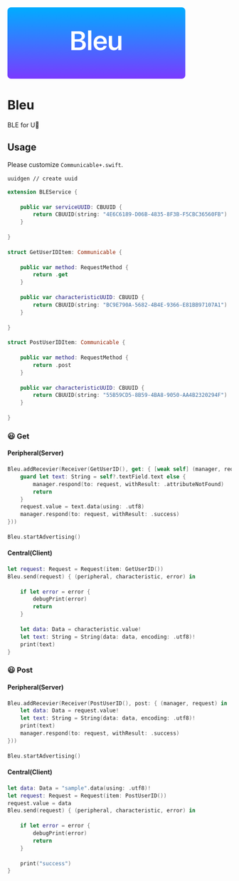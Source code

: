 <img src="https://github.com/1amageek/Bleu/blob/master/Bleu.png" width="400px">

# Bleu
BLE for U🎁

## Usage

Please customize `Communicable+.swift`.

``` shell
uuidgen // create uuid
```

``` Swift
extension BLEService {
    
    public var serviceUUID: CBUUID {
        return CBUUID(string: "4E6C6189-D06B-4835-8F3B-F5CBC36560FB")
    }
    
}

struct GetUserIDItem: Communicable {
    
    public var method: RequestMethod {
        return .get
    }
    
    public var characteristicUUID: CBUUID {
        return CBUUID(string: "BC9E790A-5682-4B4E-9366-E81BB97107A1")
    }
    
}

struct PostUserIDItem: Communicable {
    
    public var method: RequestMethod {
        return .post
    }
    
    public var characteristicUUID: CBUUID {
        return CBUUID(string: "55B59CD5-8B59-4BA8-9050-AA4B2320294F")
    }
    
}

```


### 😃 Get

#### Peripheral(Server)
``` Swift
Bleu.addRecevier(Receiver(GetUserID(), get: { [weak self] (manager, request) in
    guard let text: String = self?.textField.text else {
        manager.respond(to: request, withResult: .attributeNotFound)
        return
    }
    request.value = text.data(using: .utf8)
    manager.respond(to: request, withResult: .success)
}))

Bleu.startAdvertising()
```

#### Central(Client)
``` Swift
let request: Request = Request(item: GetUserID())
Bleu.send(request) { (peripheral, characteristic, error) in
    
    if let error = error {
        debugPrint(error)
        return
    }
    
    let data: Data = characteristic.value!
    let text: String = String(data: data, encoding: .utf8)!
    print(text)
}
```

### 😃 Post 

#### Peripheral(Server)
``` Swift
Bleu.addRecevier(Receiver(PostUserID(), post: { (manager, request) in
    let data: Data = request.value!
    let text: String = String(data: data, encoding: .utf8)!
    print(text)
    manager.respond(to: request, withResult: .success)
}))

Bleu.startAdvertising()
```

#### Central(Client)
``` Swift
let data: Data = "sample".data(using: .utf8)!
let request: Request = Request(item: PostUserID())
request.value = data
Bleu.send(request) { (peripheral, characteristic, error) in
    
    if let error = error {
        debugPrint(error)
        return
    }
    
    print("success")
}
```
